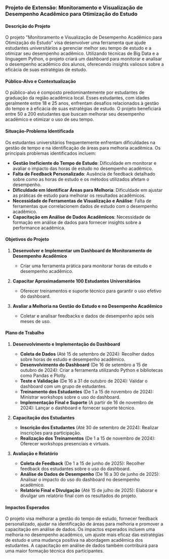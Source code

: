 ### Projeto de Extensão: Monitoramento e Visualização de Desempenho Acadêmico para Otimização do Estudo

#### Descrição do Projeto

O projeto "Monitoramento e Visualização de Desempenho Acadêmico para Otimização do Estudo" visa desenvolver uma ferramenta que ajude estudantes universitários a gerenciar melhor seu tempo de estudo e a otimizar seu desempenho acadêmico. Utilizando técnicas de Big Data e a linguagem Python, o projeto criará um dashboard para monitorar e analisar o desempenho acadêmico dos alunos, oferecendo insights valiosos sobre a eficácia de suas estratégias de estudo.

#### Público-Alvo e Contextualização

O público-alvo é composto predominantemente por estudantes de graduação da região acadêmica local. Esses estudantes, com idades geralmente entre 18 e 25 anos, enfrentam desafios relacionados à gestão do tempo e à eficácia de suas estratégias de estudo. O projeto beneficiará entre 50 a 200 estudantes que buscam melhorar seu desempenho acadêmico e otimizar o uso de seu tempo.

#### Situação-Problema Identificada

Os estudantes universitários frequentemente enfrentam dificuldades na gestão de tempo e na identificação de áreas para melhoria acadêmica. Os principais problemas identificados incluem:

- **Gestão Ineficiente do Tempo de Estudo**: Dificuldade em monitorar e avaliar o impacto das horas de estudo no desempenho acadêmico.
- **Falta de Feedback Personalizado**: Ausência de feedback detalhado sobre como as horas de estudo e os métodos utilizados afetam o desempenho.
- **Dificuldade em Identificar Áreas para Melhoria**: Dificuldade em ajustar as práticas de estudo para melhorar os resultados acadêmicos.
- **Necessidade de Ferramentas de Visualização e Análise**: Falta de ferramentas que correlacionem dados de estudo com o desempenho acadêmico.
- **Capacitação em Análise de Dados Acadêmicos**: Necessidade de formação em análise de dados para fornecer insights sobre a performance acadêmica.

#### Objetivos do Projeto

1. **Desenvolver e Implementar um Dashboard de Monitoramento de Desempenho Acadêmico**
   - Criar uma ferramenta prática para monitorar horas de estudo e desempenho acadêmico.

2. **Capacitar Aproximadamente 100 Estudantes Universitários**
   - Oferecer treinamentos e suporte técnico para garantir o uso efetivo do dashboard.

3. **Avaliar a Melhoria na Gestão do Estudo e no Desempenho Acadêmico**
   - Coletar e analisar feedbacks e dados de desempenho após seis meses de uso.

#### Plano de Trabalho

1. **Desenvolvimento e Implementação do Dashboard**
   - **Coleta de Dados** (Até 15 de setembro de 2024): Recolher dados sobre horas de estudo e desempenho acadêmico.
   - **Desenvolvimento do Dashboard** (De 16 de setembro a 15 de outubro de 2024): Criar a ferramenta utilizando Python e bibliotecas como Pandas e Plotly.
   - **Teste e Validação** (De 16 a 31 de outubro de 2024): Validar o dashboard com um grupo de estudantes.
   - **Treinamento dos Estudantes** (De 1 a 15 de novembro de 2024): Ministrar workshops sobre o uso do dashboard.
   - **Implementação Final e Suporte** (A partir de 16 de novembro de 2024): Lançar o dashboard e fornecer suporte técnico.

2. **Capacitação dos Estudantes**
   - **Inscrição dos Estudantes** (Até 30 de setembro de 2024): Realizar inscrições para participação.
   - **Realização dos Treinamentos** (De 1 a 15 de novembro de 2024): Oferecer workshops presenciais e virtuais.

3. **Avaliação e Relatório**
   - **Coleta de Feedback** (De 1 a 15 de junho de 2025): Recolher feedback dos estudantes sobre o uso do dashboard.
   - **Análise de Dados de Desempenho** (De 16 a 30 de junho de 2025): Analisar o impacto do uso do dashboard no desempenho acadêmico.
   - **Relatório Final e Divulgação** (Até 15 de julho de 2025): Elaborar e divulgar um relatório final com os resultados do projeto.

#### Impactos Esperados

O projeto visa melhorar a gestão do tempo de estudo, fornecer feedback personalizado, ajudar na identificação de áreas para melhoria e promover a capacitação em análise de dados. Os impactos esperados incluem uma melhoria no desempenho acadêmico, um ajuste mais eficaz das estratégias de estudo e uma mudança positiva na abordagem acadêmica dos estudantes. A capacitação em análise de dados também contribuirá para uma maior formação técnica dos participantes.
